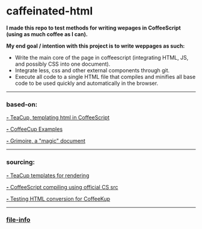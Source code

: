 # caffeinated-html

**I made this repo to test methods for writing wepages in CoffeeScript (using as much coffee as I can).**

**My end goal / intention with this project is to write weppages as such:**
  - Write the main core of the page in coffeescript (integrating HTML, JS, and possibly CSS into one document).
  - Integrate less, css and other external components through git.
  - Execute all code to a single HTML file that compiles and minifies all base code 
    to be used quickly and automatically in the browser.

----

### based-on:

[**-** TeaCup, templating html in CoffeeScript](https://github.com/goodeggs/teacup)

[**-** CoffeeCup Examples](https://github.com/gradus/coffeecup/tree/master/examples/browser)

[**-** Grimoire, a "magic" document](https://autotelicum.github.io/Smooth-CoffeeScript/interactive/grimoire.html)

----

### sourcing:

[**-** TeaCup templates for rendering](https://github.com/goodeggs/teacup/blob/master/lib/teacup.js)

[**-** CoffeeScript compiling using official CS src](https://github.com/jashkenas/coffeescript)

[**-** Testing HTML conversion for CoffeeKup](http://coffeekup.org/)

----

### [file-info](https://github.com/Sh-ui/caffeinated-html/blob/master/file-info.md)
